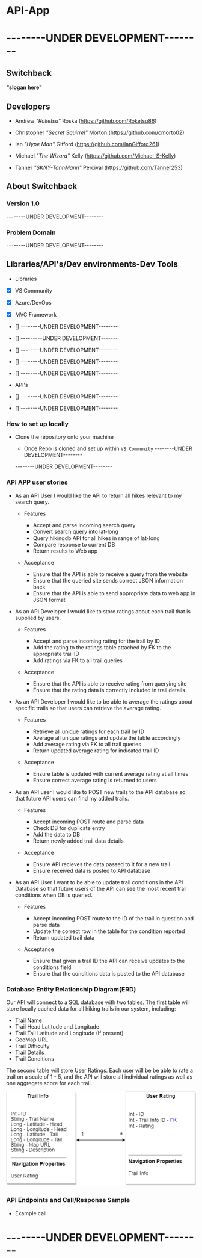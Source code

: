 # API-App

# --------UNDER DEVELOPMENT-------- #

## Switchback ##

**"slogan here"**

## Developers ##

- Andrew *"Roketsu"* Roska (https://github.com/Roketsu86)

- Christopher *"Secret Squirrel"* Morton (https://github.com/cmorto02)

- Ian *"Hype Man"* Gifford (https://github.com/IanGifford261)

- Michael *"The Wizard"* Kelly (https://github.com/Michael-S-Kelly)

- Tanner *"SKNY-TannMann"* Percival (https://github.com/Tanner253)

## About Switchback ##
### Version 1.0 ###

--------UNDER DEVELOPMENT--------

### Problem Domain ###

--------UNDER DEVELOPMENT--------

## Libraries/API's/Dev environments-Dev Tools
- Libraries
- [X] VS Community

- [X] Azure/DevOps

- [X] MVC Framework

- [] --------UNDER DEVELOPMENT--------

- [] ---------UNDER DEVELOPMENT-------

- [] --------UNDER DEVELOPMENT--------

- [] --------UNDER DEVELOPMENT--------

- [] --------UNDER DEVELOPMENT--------

- API's
- [] --------UNDER DEVELOPMENT--------

- [] --------UNDER DEVELOPMENT--------

### How to set up locally ###

- Clone the repository onto your machine
   - Once Repo is cloned and set up within ```VS Community``` --------UNDER DEVELOPMENT--------

  --------UNDER DEVELOPMENT--------


### API APP user stories ###

- As an API User I would like the API to return all hikes relevant to my search query.
   - Features
      - Accept and parse incoming search query
      - Convert search query into lat-long
      - Query hikingdb API for all hikes in range of lat-long
      - Compare response to current DB
      - Return results to Web app

   - Acceptance
      - Ensure that the API is able to receive a query from the website
      - Ensure that the queried site sends correct JSON information back
      - Ensure that the API is able to send appropriate data to web app in JSON format

- As an API Developer I would like to store ratings about each trail that is supplied by users.
   - Features
      - Accept and parse incoming rating for the trail by ID
      - Add the rating to the ratings table attached by FK to the appropriate trail ID
      - Add ratings via FK to all trail queries

   - Acceptance
      - Ensure that the API is able to receive rating from querying site
      - Ensure that the rating data is correctly included in trail details

- As an API Developer I would like to be able to average the ratings about specific trails so that users can retrieve the average rating.
   - Features
      - Retrieve all unique ratings for each trail by ID
      - Average all unique ratings and update the table accordingly
      - Add average rating via FK to all trail queries 
      - Return updated average rating for indicated trail ID
   
   - Acceptance
      - Ensure table is updated with current average rating at all times
      - Ensure correct average rating is returned to users

- As an API user I would like to POST new trails to the API database so that future API users can find my added trails.
   - Features
      - Accept incoming POST route and parse data
      - Check DB for duplicate entry
      - Add the data to DB
      - Return newly added trail data details

   - Acceptance
      - Ensure API recieves the data passed to it for a new trail
      - Ensure received data is posted to API database

- As an API User I want to be able to update trail conditions in the API Database so that future users of the API can see the most recent trail conditions when DB is queried.
   - Features
      - Accept incoming POST route to the ID of the trail in question and parse data
      - Update the correct row in the table for the condition reported
      - Return updated trail data

   - Acceptance
      - Ensure that given a trail ID the API can receive updates to the conditions field
      - Ensure that the conditions data is posted to the API database

### Database Entity Relationship Diagram(ERD)

Our API will connect to a SQL database with two tables.  The first table will store locally cached data for all hiking trails in our system, including:
- Trail Name
- Trail Head Latitude and Longitude
- Trail Tail Latitude and Longitude (If present)
- GeoMap URL
- Trail Difficulty
- Trail Details
- Trail Conditions

The second table will store User Ratings.  Each user will be be able to rate a trail on a scale of 1 - 5, and the API will store all individual ratings as well as one aggregate score for each trail.

![Database ERD Diagram](https://github.com/targaryen-house/API-App/blob/dev-branch/assets/API_ERD.png)

### API Endpoints and Call/Response Sample ###

- Example call:

# --------UNDER DEVELOPMENT-------- #
